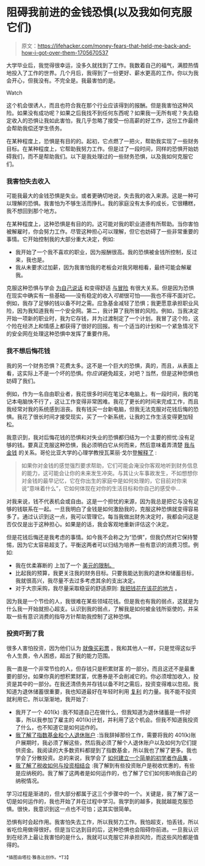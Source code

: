 # 阻碍我前进的金钱恐惧(以及我如何克服它们)

> 原文：<https://lifehacker.com/money-fears-that-held-me-back-and-how-i-got-over-them-1705670537>

大学毕业后，我觉得很幸运，没多久就找到了工作。我数着自己的福气，满腔热情地投入了工作的世界。几个月后，我得到了一份更好、薪水更高的工作。你以为我会开心，但我没有。不完全是。我最害怕的是。

Watch

这个机会很诱人，而且也符合我在那个行业应该得到的报酬。但是我害怕这种风险。如果没有成功呢？如果之后我找不到任何东西呢？如果我一无所有呢？失去稳定收入的恐惧让我如此害怕，我几乎忽略了接受一份高薪的好工作，这份工作最终会帮助我偿还学生债务。

在某种程度上，恐惧是有目的的。起初，它点燃了一把火，帮助我实现了一些财务目标。在某种程度上，它帮助我努力工作。但是过了一段时间，同样的恐惧开始妨碍我们，而不是帮助我们。以下是我处理过的一些财务恐惧，以及我如何克服它们。

### 我害怕失去收入

可能我最大的金钱恐惧是失业。或者更确切地说，失去我的收入来源。这是一种可以理解的恐惧。我害怕为不够生活而挣扎。我的家庭没有太多的成长，它很糟糕，我不想回到那个地方。

在某种程度上，这种恐惧是有目的的。这可能对我的职业道德有所帮助。当你害怕被解雇时，你会努力工作。尽管这种担心可以理解，但它也妨碍了一些非常重要的事情。它开始控制我的大部分重大决定，例如:

*   我开始了一个我不喜欢的职业，因为报酬很高。我的恐惧被金钱所控制，反过来，我也是。
*   我从未要求过加薪，因为我害怕我的老板会对我另眼相看，最终可能会解雇我。

克服这种恐惧与学会 [为自己说话](http://lifehacker.com/how-i-got-over-my-fear-of-confrontation-and-learned-to-1699617728) 和变得舒适 [与冒险](http://lifehacker.com/be-willing-to-take-risks-to-avoid-the-impact-trap-1684896548) 有很大关系。但是因为恐惧在现实中确实有一些基础——没有稳定的收入*可能*很可怕——我也不得不面对它。例如，我存了足够的钱以备不时之需。应急基金减轻了恐惧；我更愿意承担职业风险，因为我知道我有一个安全网。第二，我计算了我所冒的风险。例如，当我决定开始一项新的职业时，我为它存钱，并为过渡制定了一个计划。我冒了这个险，这个险在经济上和情感上都获得了很好的回报。有一个适当的计划和一个紧急情况下的安全网在处理这种恐惧中发挥了重要作用。

### 我不想后悔花钱

我的另一个财务恐惧？花费太多。这不是一个巨大的恐惧，真的，而且，从表面上看，这实际上不是一个坏的恐惧。你*应该*避免超支，对吧？当然，但是这种恐惧也妨碍了我们。

例如，作为一名自由职业者，我花很多时间在笔记本电脑上。有一段时间，我的笔记本电脑快不行了，这让工作变得非常困难。我花了更长的时间来完成工作，而且我经常对我的系统感到沮丧。我有钱买一台新电脑，但我无法克服对花钱后悔的恐惧。我花了很长时间才接受现实，买了一个新系统，让我的工作生活变得更加轻松。

我意识到，我对后悔花钱的恐惧和对失业的恐惧都归结为一个主要的担忧:没有足够的钱。要真正克服这种恐惧，我必须明白它从何而来，然后意味着弄清楚 [我与金钱](http://twocents.lifehacker.com/the-four-money-scripts-that-cause-financial-problems-1541239792) 的关系。哥伦比亚大学的心理学教授瓦莱丽·戈尔登[解释了](https://www.psychologytoday.com/blog/freudian-quips/201403/money-issues-theyre-all-in-your-head) :

> 如果你对金钱的感觉强烈要求帮助，它们可能会淹没你客观地听到财务信息的能力，这可能会让你的未来发生冲突。与其让火车事故发生，不如想想你对金钱的最早记忆，它在你出生的家庭中是如何处理的，它目前对你来说“意味着什么”，它如何体现在对你的生活目标和你自己的感受中…

对我来说，钱不代表机会或自由。这是一个担忧的来源，因为我总是把它与没有足够的钱联系在一起。一旦我明白了金钱是如何激励我的，克服这种恐惧就变得容易多了。通过认识到这一点，我可以管理它。每当我做出财务决定时，我都会问这是否仅仅是出于这种担心。如果是的话，我会客观地重新评估这个决定。

但是花钱后悔还是我考虑的事情。如今我不会称之为“恐惧”，但我仍然对它保持警惕，因为它太容易超支了。平衡这两者可以归结为培养一些有意识的消费习惯。例如:

*   我在优柔寡断的 上加了一个 [美元的限制。](http://twocents.lifehacker.com/set-a-dollar-limit-to-make-automatic-decisions-on-splur-1593247762)
*   比起我的预算，我更关注我的财务目标。只要我能达到我的退休和储蓄目标，我就很高兴，我尽量不去过多考虑其余的支出决定。
*   对于大宗采购，我尽量采取稳妥的舒适原则: [我把钱花在该花的地方](http://lifehacker.com/the-comfort-principle-spend-money-where-you-spend-your-5857142) 。

因为我是一个节俭的人，我很难在某些领域花钱。但是我也有我的弱点，这就是为什么我一开始就担心超支。认识到我的弱点，了解我是如何被金钱所驱使的，并采取一些有意识消费的指导方针帮助我控制了这种恐惧。

### 投资吓到了我

很多人害怕投资，因为他们认为 [就像买彩票](http://twocents.lifehacker.com/psa-investing-your-money-is-not-the-same-as-gambling-1677649583) 。我和其他人一样，只是觉得这似乎令人生畏，令人困惑，超出了我的能力范围。

我一直是一个非常节俭的人，但存钱只是积累财富 的一部分。而且这还不是最重要的部分。如果你真的想积累财富，优惠券是不会削减它的。你必须增加收入，投资是其中的一部分。在我还清债务并存钱以备不时之需后，投资变得难以忽视。我知道为退休储蓄很重要，我也知道最好在年轻时利用 [复利](http://lifehacker.com/how-much-youll-save-for-retirement-if-you-invest-just-1441177705) 的力量。我不能不投资就利用它。所以渐渐地，我开始了:

*   我开了一个 401(k) :我不知道自己在做什么，但我知道为退休储蓄是一件好事，所以我参加了雇主的 401(k)计划，并利用了这个机会。但我不知道我投资了什么，也不知道它是如何运作的。
*   [我了解了指数基金和个人退休账户](http://twocents.lifehacker.com/a-beginner-s-guide-to-opening-an-ira-1607498930) :当我辞掉那份工作，需要将我的 401(k)账户展期时，我必须了解这些，然后我必须了解个人退休账户以及如何为它们提供资金。我阅读的大多数资料都提到了指数基金，所以我也了解了更多。我也学会了分散投资。总的来说，我学会了 [如何建立一个简单的初学者作品集](http://twocents.lifehacker.com/how-to-build-an-easy-beginner-set-and-forget-investm-1686878594) 。
*   [我了解了税收如何与投资相结合](http://twocents.lifehacker.com/how-investing-affects-your-taxes-1624132288) :我了解到有些投资账户是税收优惠的，有些是应纳税的。我了解了这两者是如何运作的，也了解了它们如何影响我自己的纳税情况。

学习过程是渐进的，但大部分都属于这三个步骤中的一个。关键是，我了解了这一切是如何运作的，我也开始了并在过程中学习。我学到的越多，我就越能克服恐惧。很快，我意识到这一点也不可怕；这其实很简单。

恐惧有时会起作用。我害怕失去工作，所以我努力工作。我怕超支，怕丢钱，所以省吃俭用做得很好。但是当它达到目的后，这种恐惧也会阻碍你前进。一旦我认识到在经济上最让我害怕的是什么，我就可以克服它并承担风险，而这些风险都是值得的。

<small>*插图由塔拉·雅各比创作。*T3】</small>